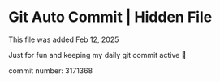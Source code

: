 # Git Auto Commit | Hidden File

This file was added Feb 12, 2025

Just for fun and keeping my daily git commit active 🤪

commit number: 3171368
